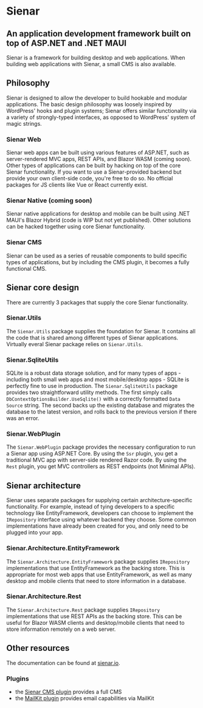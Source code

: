 ﻿# Sienar
## An application development framework built on top of ASP.NET and .NET MAUI

Sienar is a framework for building desktop and web applications. When building web applications with Sienar, a small CMS is also available.

## Philosophy

Sienar is designed to allow the developer to build hookable and modular applications. The basic design philosophy was loosely inspired by WordPress' hooks and plugin systems; Sienar offers similar functionality via a variety of strongly-typed interfaces, as opposed to WordPress' system of magic strings.

### Sienar Web

Sienar web apps can be built using various features of ASP.NET, such as server-rendered MVC apps, REST APIs, and Blazor WASM (coming soon). Other types of applications can be built by hacking on top of the core Sienar functionality. If you want to use a Sienar-provided backend but provide your own client-side code, you're free to do so. No official packages for JS clients like Vue or React currently exist.

### Sienar Native (coming soon)

Sienar native applications for desktop and mobile can be built using .NET MAUI's Blazor Hybrid (code is WIP but not yet published). Other solutions can be hacked together using core Sienar functionality.

### Sienar CMS

Sienar can be used as a series of reusable components to build specific types of applications, but by including the CMS plugin, it becomes a fully functional CMS.

## Sienar core design

There are currently 3 packages that supply the core Sienar functionality.

### Sienar.Utils

The `Sienar.Utils` package supplies the foundation for Sienar. It contains all the code that is shared among different types of Sienar applications. Virtually everal Sienar package relies on `Sienar.Utils`.

[//]: # (### Sienar.Utils.Blazor)

[//]: # ()
[//]: # (The `Sienar.Utils.Blazor` package provides some Blazor WASM-specific utilities that can be used by any Blazor WASM application &#40;both web and .NET MAUI Blazor Hybrid&#41;. This package is separate from `Sienar.UI.Blazor` because `Sienar.UI.Blazor` is currently dependent on MudBlazor, which many developers don't want to use.)

[//]: # ()
[//]: # (### Sienar.UI.Blazor)

[//]: # ()
[//]: # (The `Sienar.UI.Blazor` package provides a Blazor WASM UI library. Currently, this UI library is built on top of MudBlazor, but in the future, this might be switched to a custom, fully-themeable UI library.)

### Sienar.SqliteUtils

SQLite is a robust data storage solution, and for many types of apps - including both small web apps and most mobile/desktop apps - SQLite is perfectly fine to use in production. The `Sienar.SqliteUtils` package provides two straightforward utility methods. The first simply calls `DbContextOptionsBuilder.UseSqlite()` with a correctly formatted `Data Source` string. The second backs up the existing database and migrates the database to the latest version, and rolls back to the previous version if there was an error.

### Sienar.WebPlugin

The `Sienar.WebPlugin` package provides the necessary configuration to run a Sienar app using ASP.NET Core. By using the `Ssr` plugin, you get a traditional MVC app with server-side rendered Razor code. By using the `Rest` plugin, you get MVC controllers as REST endpoints (not Minimal APIs). 

[//]: # (### Sienar.WasmPlugin)

[//]: # ()
[//]: # (The `Sienar.WasmPlugin` package does the same thing as `Sienar.WebPlugin`, but instead of configuring Sienar for use in an MVC app, it configures Sienar for use as a Blazor WASM application.)

[//]: # ()
[//]: # (### Sienar.MauiPlugin)

[//]: # ()
[//]: # (The `Sienar.MauiPlugin` does the same thing as `Sienar.WasmPlugin` and `Sienar.WebPlugin`, but for .NET MAUI Blazor Hybrid apps.)

## Sienar architecture

Sienar uses separate packages for supplying certain architecture-specific functionality. For example, instead of tying developers to a specific technology like EntityFramework, developers can choose to implement the `IRepository` interface using whatever backend they choose. Some common implementations have already been created for you, and only need to be plugged into your app.

### Sienar.Architecture.EntityFramework

The `Sienar.Architecture.EntityFramework` package supplies `IRepository` implementations that use EntityFramework as the backing store. This is appropriate for most web apps that use EntityFramework, as well as many desktop and mobile clients that need to store information in a database.

### Sienar.Architecture.Rest

The `Sienar.Architecture.Rest` package supplies `IRepository` implementations that use REST APIs as the backing store. This can be useful for Blazor WASM clients and desktop/mobile clients that need to store information remotely on a web server.

## Other resources

The documentation can be found at [sienar.io](https://sienar.io).

### Plugins

- the [Sienar CMS plugin](https://github.com/sienar-cms/plugin-cms) provides a full CMS
- the [MailKit plugin](https://github.com/sienar-cms/plugin-mailkit) provides email capabilities via MailKit
